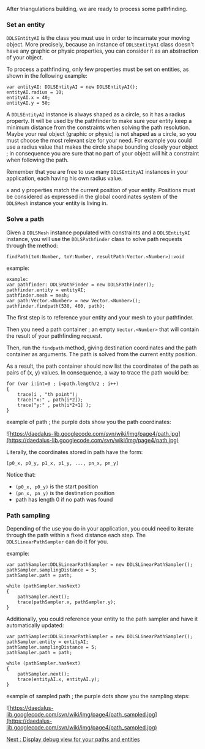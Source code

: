 After triangulations building, we are ready to process some pathfinding.

### Set an entity ###

`DDLSEntityAI` is the class you must use in order to incarnate your moving object. More precisely, because an instance of `DDLSEntityAI` class doesn't have any graphic or physic properties, you can consider it as an abstraction of your object.

To process a pathfinding, only few properties must be set on entities, as shown in the following example:

```
var entityAI: DDLSEntityAI = new DDLSEntityAI();
entityAI.radius = 10;
entityAI.x = 40; 
entityAI.y = 50;
```

A `DDLSEntityAI` instance is always shaped as a circle, so it has a radius property. It will be used by the pathfinder to make sure your entity keep a minimum distance from the constraints when solving the path resolution. Maybe your real object (graphic or physic) is not shaped as a circle, so you must choose the most relevant size for your need. For example you could use a radius value that makes the circle shape bounding closely your object  ; in consequence you are sure that no part of your object will hit a constraint when following the path.

Remember that you are free to use many `DDLSEntityAI` instances in your application, each having his own radius value.

x and y properties match the current position of your entity. Positions must be considered as expressed in the global coordinates system of the `DDLSMesh` instance your entity is living in.


### Solve a path ###

Given a `DDLSMesh` instance populated with constraints and a `DDLSEntityAI` instance, you will use the `DDLSPathfinder` class to solve path requests through the method:

`findPath(toX:Number, toY:Number, resultPath:Vector.<Number>):void`

example:
```
example:
var pathfinder: DDLSPathFinder = new DDLSPathFinder();
pathfinder.entity = entityAI;
pathfinder.mesh = mesh;
var path:Vector.<Number> = new Vector.<Number>();
pathfinder.findpath(530, 460, path);
```

The first step is to reference your entity and your mesh to your pathfinder.

Then you need a path container ; an empty `Vector.<Number>` that will contain the result of your pathfinding request.

Then, run the `findpath` method, giving destination coordinates and the path container as arguments. The path is solved from the current entity position.

As a result, the path container should now list the coordinates of the path as pairs of (x, y) values. In consequence, a way to trace the path would be:

```
for (var i:int=0 ; i<path.length/2 ; i++)
{
	trace(i , "th point");
	trace("x:" , path[i*2]);
	trace("y:" , path[i*2+1] );
}
```

example of path ; the purple dots show you the path coordinates:

![https://daedalus-lib.googlecode.com/svn/wiki/img/page4/path.jpg](https://daedalus-lib.googlecode.com/svn/wiki/img/page4/path.jpg)

Literally, the coordinates stored in path have the form:

`[p0_x, p0_y, p1_x, p1_y, ..., pn_x, pn_y]`

Notice that:
  * `(p0_x, p0_y)` is the start position
  * `(pn_x, pn_y)` is the destination position
  * path has length 0 if no path was found

### Path sampling ###

Depending of the use you do in your application, you could need to iterate through the path within a fixed distance each step. The `DDLSLinearPathSampler` can do it for you.

example:
```
var pathSampler:DDLSLinearPathSampler = new DDLSLinearPathSampler();
pathSampler.samplingDistance = 5;
pathSampler.path = path;

while (pathSampler.hasNext)
{
	pathSampler.next();
	trace(pathSampler.x, pathSampler.y);
}
```

Additionally, you could reference your entity to the path sampler and have it automatically updated:

```
var pathSampler:DDLSLinearPathSampler = new DDLSLinearPathSampler();
pathSampler.entity = entityAI;
pathSampler.samplingDistance = 5;
pathSampler.path = path;

while (pathSampler.hasNext)
{
	pathSampler.next();
	trace(entityAI.x, entityAI.y);
}
```

example of sampled path ; the purple dots show you the sampling steps:

![https://daedalus-lib.googlecode.com/svn/wiki/img/page4/path_sampled.jpg](https://daedalus-lib.googlecode.com/svn/wiki/img/page4/path_sampled.jpg)

[Next : Display debug view for your paths and entities](SimpleView2.md)